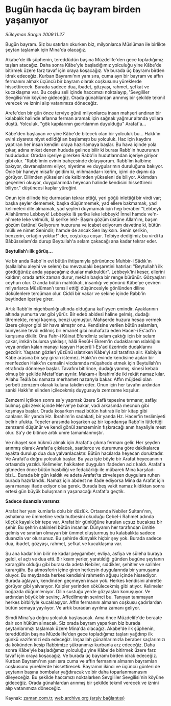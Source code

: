 # Bugün hacda üç bayram birden yaşanıyor

*Süleyman Sargın 2009.11.27*

<tr><td class="metin" colspan="2" style="padding-top: 20px; padding-left: 5px; ">Bugün bayram. Siz bu satırları okurken biz, milyonlarca Müslüman ile birlikte şeytan taşlamak için Mina'da olacağız.</td></tr><tr><td class="metin" colspan="2" style="padding-top: 20px; padding-left: 5px; "><p>Akabe'de ilk şüphenin, tereddüdün başına Müzdelife'den gece topladığımız taşları atacağız. Daha sonra Kâbe'yle başladığımız yolculuğu yine Kâbe'de bitirmek üzere farz tavaf için oraya koşacağız. Ve burada üç bayramı birden idrak edeceğiz. Kurban Bayramı'nın yanı sıra, cuma ayrı bir bayram ve affın fermanını almak üçüncü bir bayram olarak coşkusunu yüreklerde hissettirecek. Burada sadece dua, ibadet, gözyaşı, rahmet, şefkat ve kucaklaşma var. Bu coşku seli içinde haccımızı noktalayıp, 'Sevgililer Sevgilisi'nin köyüne gideceğiz. Orada günahlardan arınmış bir şekilde tekmil verecek ve iznini alıp vatanımıza döneceğiz.
<p>Arefe'den bir gün önce terviye günü milyonlarca insan mahşeri andıran bir kalabalık halinde aflarına ferman aramak için sağnak yağmur altında yollara düştü. Yolculuk, "gök kapılarının gıcırtılarının duyulduğu" Arafat'a... 
<p>Kâbe'den başlayan ve yine Kâbe'de bitecek olan bir yolculuk bu... Hakk'ın evini ziyarete niyet edildiği an başlamıştı bu yolculuk. Hac için kaydını yaptıran her insan kendini oraya hazırlamaya başlar. Bu hava içinde yola çıkar, adına mikat denen hududa gelince bilir ki burası Rabb'in huzurunun hudududur. Oradan içeriye girerken Rabb'in hudutlarından içeriye giriyor gibi olur. "Rabb'imin evinin bahçesinde dolaşıyorum. Rabb'im kalbime bakıyor, davranışlarımı eliyor, niyetime ve duygularımın duruluğuna bakıyor. Öyle bir haneye misafir geldim ki, mihmandar-ı kerim, içimi de dışımı da görüyor. Dilimden yükseleni de kalbimden yükseleni de biliyor. Aklımdan geçenleri okuyor, duygularımda heyecan halinde kendisini hissettireni biliyor." düşüncesi kaplar yüreğini.
<p>Onun için dilinde hiç durmadan tekrar ettiği, yeri göğü inlettiği bir virdi var; başka şeyler dememek, başka düşünmemek, yad ellere bakmamak, yad kelimeleri dile almamak, yad şeyleri duymamak için hep beraber "Lebbeyk Allahümme Lebbeyk! Lebbeyke lâ şerîke leke lebbeyk! İnnel hamde ve'n-ni'mete leke velmülk, lâ şerîke lek!- Başım gözüm üstüne Allah'ım, başım gözüm üstüne! Geliyorum huzuruna ve icabet ediyorum davetine ki, bütün mülk ve nimet Senindir; hamde de ancak Sen layıksın. Senin şerîkin, benzerin, ortağın yoktur!" der, coştukça coşar. Telbiye dediğimiz bu virdi ta Bâbüsselam'da durup Beytullah'a selam çakacağı ana kadar tekrar eder.
<p><b>Beytullah'ı ilk görüş...</b>
<p>Ve bir anda Rabb'in evi bütün ihtişamıyla görününce Muhbir-i Sâdık'ın (sallallahu aleyhi ve selem) bu mevzudaki beşaretini hatırlar: "Beytullah'ı ilk gördüğünüz anda yapacağınız dualar makbuldür". Lebbeyk'ini keser, ellerini kaldırır; orada artık zaman durur, mekân başka bir renge bürünür. Gözyaşları ceyhun olur. O anda bütün mahlûkatı, insanlığı ve yönünü Kâbe'ye çeviren milyarlarca Müslüman'ı temsil ettiği düşüncesiyle gönlünden diline dökülenlere tercüman olur. Ciddi bir vakar ve sekine içinde Rabb'in beytinden içeriye girer.
<p>Artık Rabb'in nigehbanlığı altında olduğuna kat'iyyen emindir. Ayaklarının altında yumurta var gibi yürür. Bir edeb abidesi haline gelmiş, dudağı titremekte, rengi kaçmış, benzi uçmuştur. Mahşerde huzura hesap vermek üzere çıkıyor gibi bir hava almıştır onu. Kendisine verilen bütün selamları, bünyesine tevdi edilmiş bir emanet gibi muhafaza eden Hacer-i Es'ad'in karşısına dikilir. Ona Fahr-i Kâinat Efendimiz selam çaktığı için bir selam çakar, imkân bulursa yaklaşır, hâlâ Resûl-i Ekrem'in dudaklarının ıslaklığını veya ondan kalan manayı taşıyan Hacerü'l-Es'ad üzerinde dudaklarını gezdirir. Yaşaran gözleri yüzünü ıslatırken Kâbe'yi sol tarafına alır. Kalbiyle Kâbe arasına bir şey girsin istemez. Hakk'ın evinde kendisine açılan bir menfezden Hakk'ın cemalini vicdanında müşahede etmek için Beytullah'ın etrafında dönmeye başlar. Tavafını bitirince, dudağı yanmış, sinesi kebab olmuş bir şekilde Metaf'dan ayrılır. Makam-ı İbrahim'de iki rekât namaz kılar. Allahu Teâlâ bu namaza merhamet nazarıyla bakar. Affın müjdesi olan şerbeti zemzem olarak kuluna takdim eder. Onun için her tavafın ardından sanki Hakk'ın elinden içilecekmiş duygusuyla zemzeme koşulur.
<p>Zemzemi içtikten sonra sa'y yapmak üzere Safâ tepesine tırmanır, safâyı bulmuş gibi zevk içinde Merve'ye bakar, vadi arkasında mecnun gibi koşmaya başlar. Orada koşarken mazi bütün hatıratı ile bir kitap gibi canlanır. Bir yanda Hz. İbrahim'in sadakati, bir yanda Hz. Hacer'in teslimiyeti belirir ufukta. Tepeler arasında koşarken az bir kıpırdanışa Rabb'in lütfettiği zemzemi düşünür ve kendi gönül zemzeminin fışkıracağı anın hayaliyle mest olur. Sa'y de bitince artık umre tamamlanmıştır.
<p>Ve nihayet son hükmü almak için Arafat'a çıkma fermanı gelir. Her şeyden arınmış olarak Arafat'a çıkılacak, saatlerce ve durumuna göre dakikalarca ayakta durulup dua dua yalvarılacaktır. Bütün hacılarda heyecan doruktadır. Ve Arafat'a doğru yolculuk başlar. Bu yazı işte böyle bir Arafat heyecanının ortasında yazıldı. Kelimeler, hakikaten duyguları ifadeden aciz kaldı. Arafat'a gitmeden önce bütün hasbiliği ve fedakârlığı ile mübarek Mina karşıladı bizi... Burada bir gün kaldık ve adeta Arafat'ta zirveleşen duygulara ruhen burada hazırlandık. Namaz için abdest ne ifade ediyorsa Mina da Arafat için aynı manayı ifade ediyor olsa gerek. Burada beş vakit namaz kıldıktan sonra ertesi gün büyük buluşmanın yaşanacağı Arafat'a geçtik.
<p><b>Sadece duanızla varsınız</b>
<p>Arafat her yanı kumlarla dolu bir düzlük. Ortasında Nebiler Sultanı'nın, ashabına ve ümmetine veda hutbesini okuduğu Cebel-i Rahmet adında küçük kayalık bir tepe var. Arafat bir günlüğüne kurulan uçsuz bucaksız bir şehir. Bu şehrin sakinleri bütün insanlar. Dünyanın her tarafından ümitle gelmiş ve sınırları olmayan bir ümmet oluşturmuş bu kalabalıkta sadece duanızla var olursunuz. Bu şehirde dünyalık hiçbir şey yok. Burada sadece dua, ibadet, gözyaşı, rahmet, şefkat ve kucaklaşma var.
<p>Şu ana kadar kim bilir ne kadar peygamber, evliya, asfiya ve süleha buraya geldi, el açtı ve dua etti. Bir kısım yerler, yaratıldığı günden bugüne şeytanın karargâhı olduğu gibi burası da adeta Nebiler, sıddîkler, şehitler ve salihler karargâhı. Bu atmosferin içine giren herkesin duygularında bir yumuşama oluyor. Bu meydanda herkes kendisini rahmetin ağuşu içinde hissediyor. Burada ağlayan, kendinden geçmeyen insan yok. Herkes kendisini ahirette görüyor gibi yalvarıyor. Kalpler yerinden sökülecekmiş gibi atıyor. Kelimeler boğazda düğümleniyor. Dilin sustuğu yerde gözyaşları konuşuyor. Ve ardından büyük bir sevinç. Affedilmenin sevinci bu. Tanıyan tanımayan herkes birbiriyle kucaklaşıyor. Affın fermanını almanın coşkusu çadırlardan bütün semaya yayılıyor. Ve artık buradan ayrılma zamanı geliyor.
<p>Şimdi Mina'ya doğru yolculuk başlayacak. Ama önce Müzdelife'de beraate dair son hüküm alınacak. Siz orada bayram yaparken biz burada şeytanlarımızı taşlamak üzere Mina'da olacağız. Akabe'de ilk şüphenin, tereddüdün başına Müzdelife'den gece topladığımız taşları yağdırıp ilk günkü vazifemizi eda edeceğiz. İnşaallah günahlarımızla beraber saçlarımızı da kökünden kesip Rabbimize şükranımızı kurbanla arz edeceğiz. Daha sonra Kâbe'yle başladığımız yolculuğu yine Kâbe'de bitirmek üzere farz tavaf için oraya koşacağız. Ve burada üç bayramı birden idrak edeceğiz. Kurban Bayramı'nın yanı sıra cuma ve affın fermanını almanın bayramları coşkusunu yüreklerde hissettirecek. Bayramın ikinci ve üçüncü günleri de şeytanın başına bombalar yağdıracak ve bir daha toparlanmamasını dileyeceğiz. Bu şekilde haccımızı noktalarken Sevgililer Sevgilisi'nin köyüne gideceğiz. Orada günahlardan arınmış bir şekilde tekmil verecek ve iznini alıp vatanımıza döneceğiz.<br/></p></p></p></p></p></p></p></p></p></p></p></p></p></td></tr>

Kaynak: [zaman.com.tr](http://zaman.com.tr/yazar.do?yazino=920509), [web.archive.org (arşiv bağlantısı)](http://web.archive.org/web/20100210042736/http://www.zaman.com.tr:80/yazar.do?yazino=920509)
